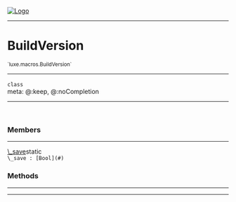 
[![Logo](../../../images/logo.png)](../../../api/index.html)

---



<h1>BuildVersion</h1>
<small>`luxe.macros.BuildVersion`</small>



---

`class`
<span class="meta">
<br/>meta: @:keep, @:noCompletion
</span>


---


&nbsp;
&nbsp;






<h3>Members</h3> <hr/><span class="member apipage">
                <a name="_save"><a class="lift" href="#_save">\_save</a></a><span class="inline-block static">static</span><div class="clear"></div>
                <code class="signature apipage">\_save : [Bool](#)</code><br/></span>
            <span class="small_desc_flat"></span>





<h3>Methods</h3> <hr/>






---

&nbsp;
&nbsp;
&nbsp;
&nbsp;